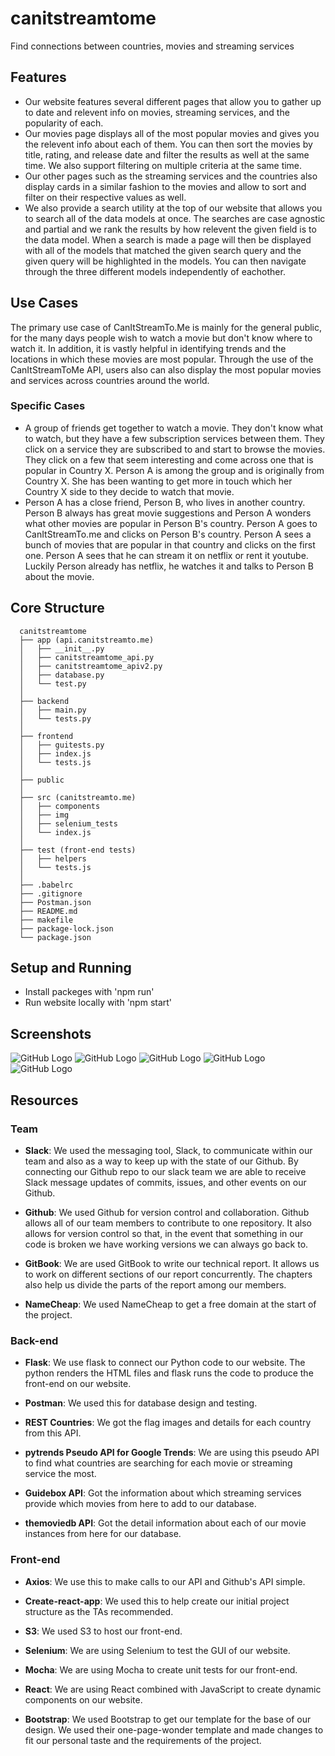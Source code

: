# canitstreamtome

Find connections between countries, movies and streaming services
## Features
- Our website features several different pages that allow you to gather up to date and relevent info on movies, streaming services, and the popularity of each.
- Our movies page displays all of the most popular movies and gives you the relevent info about each of them. You can then sort the movies by title, rating, and release date and filter
the results as well at the same time. We also support filtering on multiple criteria at the same time. 
- Our other pages such as the streaming services and the countries
also display cards in a similar fashion to the movies and allow to sort and filter on their respective values as well. 
- We also provide a search utility at the top of
our website that allows you to search all of the data models at once. The searches are case agnostic and partial and we rank the results by how relevent the given field is to the
data model. When a search is made a page will then be displayed with all of the models that matched the given search query and the given query will be highlighted in the models. You 
can then navigate through the three different models independently of eachother.
## Use Cases
The primary use case of CanItStreamTo.Me is mainly for the general public, for the many days people wish to watch a movie but don't know where to watch it. In addition, it is vastly helpful in identifying trends and the locations in which these movies are most popular. Through the use of the CanItStreamToMe API, users also can also display the most popular movies and services across countries around the world.
### Specific Cases
- A group of friends get together to watch a movie. They don't know what to watch, but they have a few subscription services between them. They click on a service they are subscribed to and start to browse the movies. They click on a few that seem interesting and come across one that is popular in Country X. Person A is among the group and is originally from Country X. She has been wanting to get more in touch which her Country X side to they decide to watch that movie.
- Person A has a close friend, Person B, who lives in another country. Person B always has great movie suggestions and Person A wonders what other movies are popular in Person B's country. Person A goes to CanItStreamTo.me and clicks on Person B's country. Person A sees a bunch of movies that are popular in that country and clicks on the first one. Person A sees that he can stream it on netflix or rent it youtube. Luckily Person already has netflix, he watches it and talks to Person B about the movie.
## Core Structure
      canitstreamtome
      ├── app (api.canitstreamto.me)
      │   ├── __init__.py
      │   ├── canitstreamtome_api.py
      │   ├── canitstreamtome_apiv2.py
      │   ├── database.py
      │   └── test.py
      │
      ├── backend
      │   ├── main.py
      │   └── tests.py
      │
      ├── frontend 
      │   ├── guitests.py
      │   ├── index.js
      │   └── tests.js
      │
      ├── public
      │
      ├── src (canitstreamto.me)
      │   ├── components
      │   ├── img
      │   ├── selenium_tests
      │   └── index.js
      │
      ├── test (front-end tests)
      │   ├── helpers
      │   └── tests.js
      │
      ├── .babelrc
      ├── .gitignore
      ├── Postman.json
      ├── README.md
      ├── makefile
      ├── package-lock.json
      └── package.json

## Setup and Running
- Install packeges with 'npm run'
- Run website locally with 'npm start'

## Screenshots
![GitHub Logo](/screenshots/s1.png)
![GitHub Logo](/screenshots/s2.png)
![GitHub Logo](/screenshots/s3.png)
![GitHub Logo](/screenshots/s4.png)
![GitHub Logo](/screenshots/s5.png)
## Resources
### Team
- **Slack**: We used the messaging tool, Slack, to communicate within our team and also as a way to keep up with the state of our Github. By connecting our Github repo to our slack team we are able to receive Slack message updates of commits, issues, and other events on our Github.

- **Github**: We used Github for version control and collaboration. Github allows all of our team members to contribute to one repository. It also allows for version control so that, in the event that something in our code is broken we have working versions we can always go back to.

- **GitBook**: We are used GitBook to write our technical report. It allows us to work on different sections of our report concurrently. The chapters also help us divide the parts of the report among our members.

- **NameCheap**: We used NameCheap to get a free domain at the start of the project.
### Back-end
- **Flask**: We use flask to connect our Python code to our website. The python renders the HTML files and flask runs the code to produce the front-end on our website.

- **Postman**: We used this for database design and testing.

- **REST Countries**: We got the flag images and details for each country from this API.

- **pytrends Pseudo API for Google Trends**: We are using this pseudo API to find what countries are searching for each movie or streaming service the most.

- **Guidebox API**: Got the information about which streaming services provide which movies from here to add to our database.

- **themoviedb API**: Got the detail information about each of our movie instances from here for our database.

### Front-end
- **Axios**: We use this to make calls to our API and Github's API simple.

- **Create-react-app**: We used this to help create our initial project structure as the TAs recommended.

- **S3**: We used S3 to host our front-end.

- **Selenium**: We are using Selenium to test the GUI of our website.

- **Mocha**: We are using Mocha to create unit tests for our front-end.

- **React**: We are using React combined with JavaScript to create dynamic components on our website.

- **Bootstrap**: We used Bootstrap to get our template for the base of our design. We used their one-page-wonder template and made changes to fit our personal taste and the requirements of the project.
